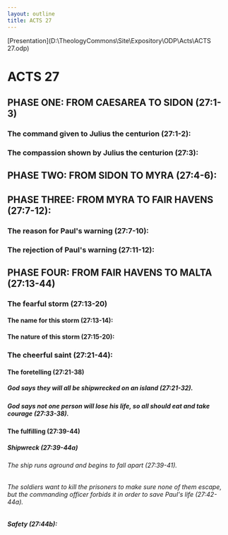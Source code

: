 ```yaml
---
layout: outline
title: ACTS 27
---
```

[Presentation](D:\TheologyCommons\Site\Expository\ODP\Acts\ACTS 27.odp)
# ACTS 27 
## PHASE ONE: FROM CAESAREA TO SIDON (27:1-3) 
###  The command given to Julius the centurion (27:1-2): 
###  The compassion shown by Julius the centurion (27:3): 
## PHASE TWO: FROM SIDON TO MYRA (27:4-6): 
## PHASE THREE: FROM MYRA TO FAIR HAVENS (27:7-12): 
###  The reason for Paul\'s warning (27:7-10): 
###  The rejection of Paul\'s warning (27:11-12): 
## PHASE FOUR: FROM FAIR HAVENS TO MALTA (27:13-44) 
###  The fearful storm (27:13-20) 
####  The name for this storm (27:13-14): 
####  The nature of this storm (27:15-20): 
###  The cheerful saint (27:21-44): 
####  The foretelling (27:21-38) 
#####  God says they will all be shipwrecked on an island (27:21-32). 
#####  God says not one person will lose his life, so all should eat and take courage (27:33-38). 
####  The fulfilling (27:39-44) 
#####  Shipwreck (27:39-44a) 
######  The ship runs aground and begins to fall apart (27:39-41). 
######  The soldiers want to kill the prisoners to make sure none of them escape, but the commanding officer forbids it in order to save Paul\'s life (27:42-44a). 
#####  Safety (27:44b): 
